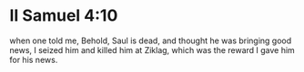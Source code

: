 # II Samuel 4:10

when one told me, Behold, Saul is dead, and thought he was bringing good news, I seized him and killed him at Ziklag, which was the reward I gave him for his news.
